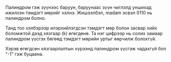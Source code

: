Палиндром гэж зүүнээс баруун, баруунаас зүүн чиглэлд уншихад ижилхэн тэмдэгт мөрийг хэлнэ. Жишээлбэл, madam эсвэл 0110 нь палиндром болно.

Танд тоо хэлбэрээр илэрхийлэгдсэн тэмдэгт мөр болон засвар хийх боломжтой дээд хязгаар (k) өгөгдөнө. Та нэг цифрээр нь солих замаар палиндром үүсгэх бөгөөд тэмдэгт мөрийн уртыг өөрчилж болохгүй.

Хэрэв өгөгдсөн хязгаарлалтын хүрээнд палиндром үүсгэж чадахгүй бол "-1" гэж буцаана.